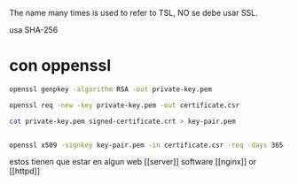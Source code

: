 The name many times is used to refer to TSL, NO se debe usar SSL. 

usa SHA-256


# con oppenssl

```bash
openssl genpkey -algorithm RSA -out private-key.pem

openssl req -new -key private-key.pem -out certificate.csr

cat private-key.pem signed-certificate.crt > key-pair.pem


openssl x509 -signkey key-pair.pem -in certificate.csr -req -days 365 -out certificate.crt
```

estos tienen que estar en algun web [[server]] software [[nginx]] or [[httpd]] 